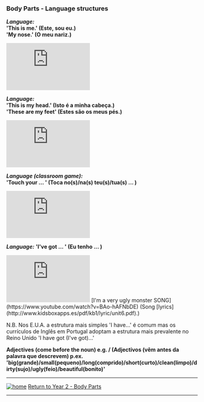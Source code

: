 ### Body Parts - Language structures

***Language:***  
**'This is me.' (Este, sou eu.)**  
**'My nose.' (O meu nariz.)**  

<iframe width="220" height="124" src="https://www.youtube.com/embed/QkHQ0CYwjaI" frameborder="0" allow="accelerometer; autoplay; clipboard-write; encrypted-media; gyroscope; picture-in-picture" allowfullscreen></iframe>  

***Language:***  
**'This is my head.' (Isto é a minha cabeça.)**  
**'These are my feet' (Estes são os meus pés.)**  

<iframe width="220" height="124" src="https://www.youtube.com/embed/4-T9QuldVOw" frameborder="0" allow="accelerometer; autoplay; clipboard-write; encrypted-media; gyroscope; picture-in-picture" allowfullscreen></iframe>  

***Language (classroom game):***  
**'Touch your ... ' (Toca no(s)/na(s) teu(s)/tua(s) ... )**  

<iframe width="220" height="124" src="https://www.youtube.com/embed/3ZWtDfBoU-E" frameborder="0" allow="accelerometer; autoplay; clipboard-write; encrypted-media; gyroscope; picture-in-picture" allowfullscreen></iframe>  

***Language:*** 
**'I've got ... ' (Eu tenho ... )**  

<iframe width="220" height="124" src="https://www.youtube.com/embed/BAo-hAFNbDE" frameborder="0" allow="accelerometer; autoplay; clipboard-write; encrypted-media; gyroscope; picture-in-picture" allowfullscreen></iframe>  
[I'm a very ugly monster SONG](https://www.youtube.com/watch?v=BAo-hAFNbDE) (Song [lyrics](http://www.kidsboxapps.es/pdf/kb1/lyric/unit6.pdf).)  

N.B. Nos E.U.A. a estrutura mais simples 'I have...' é comum mas os currículos de Inglês em Portugal adoptam a estrutura mais prevalente no Reino Unido 'I have got (I've got)...'

**Adjectives (come before the noun) e.g. / (Adjectivos (vêm antes da palavra que descrevem) p.ex.**   **'big(grande)/small(pequeno)/long(comprido)/short(curto)/clean(limpo)/dirty(sujo)/ugly(feio)/beautiful(bonito)'**  

***
[![home](/images/home.PNG)](https://tangerina-pt.github.io/English/Body_Parts_B) [Return to Year 2 - Body Parts](https://tangerina-pt.github.io/English/Body_Parts_B)

***

